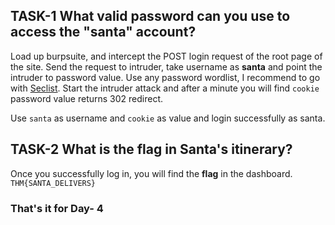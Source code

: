 ## TASK-1 What valid password can you use to access the "santa" account?

Load up burpsuite, and intercept the POST login request of the root page of the site. Send the request to intruder, take username as <b>santa</b>
and point the intruder to password value. Use any password wordlist, I recommend to go with [Seclist](https://github.com/danielmiessler/SecLists/blob/master/Passwords/Common-Credentials/10-million-password-list-top-500.txt). Start the intruder attack and after a minute you will find ```cookie``` password value returns 302 redirect.

Use ```santa``` as username and ```cookie``` as value and login successfully as santa.

## TASK-2 What is the flag in Santa's itinerary?

Once you successfully log in, you will find the <b>flag</b> in the dashboard.
```THM{SANTA_DELIVERS}```


<h3><b>That's it for Day- 4</b></h3>
